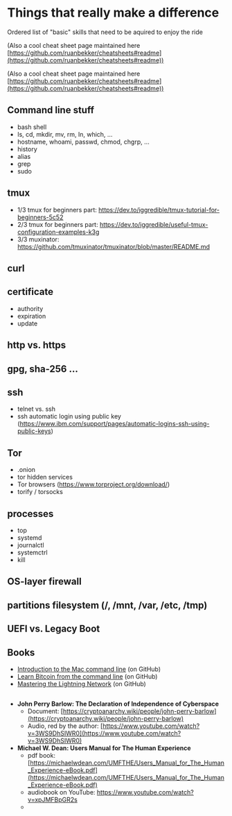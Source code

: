# Things that really make a difference

Ordered list of "basic" skills that need to be aquired to enjoy the ride 

(Also a cool cheat sheet page maintained here [https://github.com/ruanbekker/cheatsheets#readme](https://github.com/ruanbekker/cheatsheets#readme))

(Also a cool cheat sheet page maintained here [https://github.com/ruanbekker/cheatsheets#readme](https://github.com/ruanbekker/cheatsheets#readme))

## Command line stuff
- bash shell
- ls, cd, mkdir, mv, rm, ln, which,  …
- hostname, whoami, passwd, chmod, chgrp, …
- history 
- alias
- grep
- sudo
## tmux
- 1/3 tmux for beginners part: https://dev.to/iggredible/tmux-tutorial-for-beginners-5c52 
- 2/3 tmux for beginners part: https://dev.to/iggredible/useful-tmux-configuration-examples-k3g
- 3/3 muxinator: https://github.com/tmuxinator/tmuxinator/blob/master/README.md
## curl
## certificate 
- authority
- expiration
- update
## http vs. https
## gpg, sha-256 …
## ssh
- telnet vs. ssh
- ssh automatic login using public key (https://www.ibm.com/support/pages/automatic-logins-ssh-using-public-keys) 
## Tor
- .onion 
- tor hidden services
- Tor browsers (https://www.torproject.org/download/)
- torify / torsocks
## processes
- top
- systemd
- journalctl
- systemctrl
- kill
## OS-layer firewall
## partitions filesystem (/, /mnt, /var, /etc, /tmp)
## UEFI vs. Legacy Boot
## Books
- [Introduction to the Mac command line](https://github.com/ChristopherA/intro-mac-command-line) (on GitHub)
- [Learn Bitcoin from the command line](https://github.com/BlockchainCommons/Learning-Bitcoin-from-the-Command-Line#readme) (on GitHub)
- [Mastering the Lightning Network](https://github.com/lnbook/lnbook#readme) (on GitHub)
## 
- **John Perry Barlow: The Declaration of Independence of Cyberspace**
  - Document: [https://cryptoanarchy.wiki/people/john-perry-barlow](https://cryptoanarchy.wiki/people/john-perry-barlow)
  - Audio, red by the author: [https://www.youtube.com/watch?v=3WS9DhSIWR0](https://www.youtube.com/watch?v=3WS9DhSIWR0)
- **Michael W. Dean: Users Manual for The Human Experience** 
  - pdf book: [https://michaelwdean.com/UMFTHE/Users_Manual_for_The_Human_Experience-eBook.pdf](https://michaelwdean.com/UMFTHE/Users_Manual_for_The_Human_Experience-eBook.pdf)
  - audiobook on YouTube: https://www.youtube.com/watch?v=xpJMFBpGR2s
  - 
